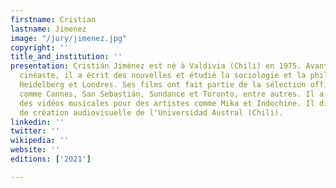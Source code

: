 ```yaml
---
firstname: Cristian
lastname: Jimenez
image: "/jury/jimenez.jpg"
copyright: ''
title_and_institution: ''
presentation: Cristián Jiménez est né à Valdivia (Chili) en 1975. Avant de devenir
  cinéaste, il a écrit des nouvelles et étudié la sociologie et la philosophie à Santiago,
  Heidelberg et Londres. Ses films ont fait partie de la sélection officielle de festivals
  comme Cannes, San Sebastián, Sundance et Toronto, entre autres. Il a également réalisé
  des vidéos musicales pour des artistes comme Mika et Indochine. Il dirige le département
  de création audiovisuelle de l'Universidad Austral (Chili).
linkedin: ''
twitter: ''
wikipedia: ''
website: ''
editions: ['2021']

---
```

